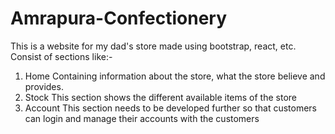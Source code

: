 # Amrapura-Confectionery
This is a website for my dad's store made using bootstrap, react, etc.
Consist of sections like:-
1. Home
Containing information about the store, what the store believe and provides.
2. Stock
This section shows the different available items of the store
3. Account 
This section needs to be developed further so that customers can login and manage their accounts with the customers
